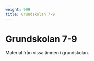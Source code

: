 ```yaml
---
weight: 999
title: Grundskolan 7-9
---
```


# Grundskolan 7-9

Material från vissa ämnen i grundskolan.

